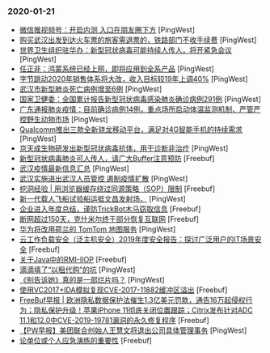 ### 2020-01-21

* [微信推视频号：开启内测 入口在朋友圈下方](https://www.pingwest.com/w/203336) [PingWest]
* [购买武汉出发到达火车票的旅客需退票的，铁路部门不收手续费](https://www.pingwest.com/w/203331) [PingWest]
* [世界卫生组织驻华办：新型冠状病毒可能持续人传人，将开紧急会议](https://www.pingwest.com/w/203330) [PingWest]
* [任正非：鸿蒙系统已经上网，即将应用到全系产品](https://www.pingwest.com/w/203328) [PingWest]
* [字节跳动2020年销售体系将大改，收入目标较19年上调40%](https://www.pingwest.com/w/203325) [PingWest]
* [武汉市新型肺炎死亡病例增至6例](https://www.pingwest.com/w/203324) [PingWest]
* [国家卫健委：全国累计报告新型冠状病毒感染肺炎确诊病例291例](https://www.pingwest.com/w/203321) [PingWest]
* [广东通报肺炎疫情：目前确诊病例14例，重点场所启动体温监测机制、严管严控野生动物市场](https://www.pingwest.com/w/203320) [PingWest]
* [Qualcomm推出三款全新骁龙移动平台，满足对4G智能手机的持续需求](https://www.pingwest.com/w/203317) [PingWest]
* [京天成生物研发出新型冠状病毒抗体，用于诊断非治疗](https://www.pingwest.com/w/203315) [PingWest]
* [新型冠状病毒肺炎可人传人，请广大Buffer注意预防](https://www.freebuf.com/news/225932.html) [Freebuf]
* [武汉疫情最新信息汇总](https://www.pingwest.com/w/203308) [PingWest]
* [武汉实施进出武汉人员管控 遏制疫情扩散](https://www.pingwest.com/w/203305) [PingWest]
* [挖洞经验 | 用浏览器缓存绕过同源策略（SOP）限制](https://www.freebuf.com/vuls/224601.html) [Freebuf]
* [新一代载人飞船试验船运抵文昌发射场，](https://www.pingwest.com/w/203304) [PingWest]
* [企业进入年度总结，谨防TrickBot木马窃取信息](https://www.freebuf.com/articles/terminal/224581.html) [Freebuf]
* [断网超过150天，克什米尔终于部分恢复互联网](https://www.freebuf.com/news/225734.html) [Freebuf]
* [华为将改用荷兰的 TomTom 地图服务](https://www.pingwest.com/w/203297) [PingWest]
* [云工作负载安全（泛主机安全）2019年度安全报告：探讨广泛用户的IT场景安全](https://www.freebuf.com/articles/paper/225898.html) [Freebuf]
* [关于Java中的RMI-IIOP](https://www.freebuf.com/geek/224262.html) [Freebuf]
* [滴滴填了“以租代购”的坑](https://www.pingwest.com/a/203067) [PingWest]
* [《别告诉她》真的是一部烂片吗？](https://www.pingwest.com/a/203137) [PingWest]
* [使用VC2017+IDA模拟复现CVE-2017-11882缓冲区溢出](https://www.freebuf.com/vuls/224934.html) [Freebuf]
* [FreeBuf早报 | 欧洲隐私数据保护法催生1.3亿美元罚款，通告16万起侵权行为；隐私保护升级！苹果iPhone 11彻底关闭位置跟踪；Citrix发布针对ADC 11.1和12.0中CVE-2019-19781漏洞的永久修复程序](https://www.freebuf.com/news/225906.html) [Freebuf]
* [【PW早报】美团联合创始人王慧文将退出公司具体管理事务](https://www.pingwest.com/w/203284) [PingWest]
* [论单位或个人应急演练的重要性](https://www.freebuf.com/articles/system/224742.html) [Freebuf]
